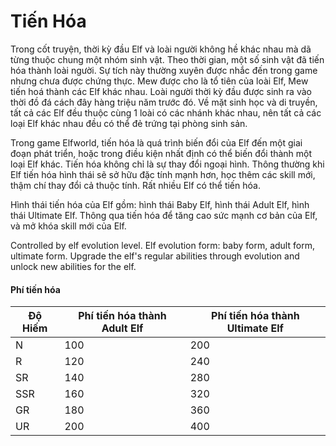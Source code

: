# Tiến Hóa

Trong cốt truyện, thời kỳ đầu Elf và loài người không hề khác nhau mà dã từng thuộc chung một nhóm sinh vật. Theo thời gian, một số sinh vật đã tiến hóa thành loài người. Sự tích này thường xuyên được nhắc đến trong game nhưng chưa được chứng thực. Mew được cho là tổ tiên của loài Elf, Mew tiến hoá thành các Elf khác nhau. Loài người thời kỳ đầu được sinh ra vào thời đồ đá cách đây hàng triệu năm trước đó. Về mặt sinh học và di truyền, tất cả các Elf đều thuộc cùng 1 loài có các nhánh khác nhau, nên tất cả các loại Elf khác nhau đều có thể đẻ trứng tại phòng sinh sản.

Trong game Elfworld, tiến hóa là quá trình biến đổi của Elf đến một giai đoạn phát triển, hoặc trong điều kiện nhất định có thể biến đổi thành một loại Elf khác. Tiến hóa không chỉ là sự thay đổi ngoại hình. Thông thường khi Elf tiến hóa hình thái sẽ sở hữu đặc tính mạnh hơn, học thêm các skill mới, thậm chí thay đổi cả thuộc tính. Rất nhiều Elf có thể tiến hóa.

Hình thái tiến hóa của Elf gồm: hình thái Baby Elf, hình thái Adult Elf, hình thái Ultimate Elf. Thông qua tiến hóa để tăng cao sức mạnh cơ bản của Elf, và mở khóa skill mới của Elf.

Controlled by elf evolution level. Elf evolution form: baby form, adult form, ultimate form. Upgrade the elf's regular abilities through evolution and unlock new abilities for the elf.

#### **Phí tiến hóa**

| Độ Hiếm | Phí tiến hóa thành Adult Elf | Phí tiến hóa thành Ultimate Elf |
| ------- | ---------------------------- | ------------------------------- |
| N       | 100                          | 200                             |
| R       | 120                          | 240                             |
| SR      | 140                          | 280                             |
| SSR     | 160                          | 320                             |
| GR      | 180                          | 360                             |
| UR      | 200                          | 400                             |
